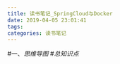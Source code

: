 ```yaml
---
title: 读书笔记_SpringCloud与Docker
date: 2019-04-05 23:01:41
tags:
categories: 读书笔记
---
```

#一、*思维导图*
#*总知识点*